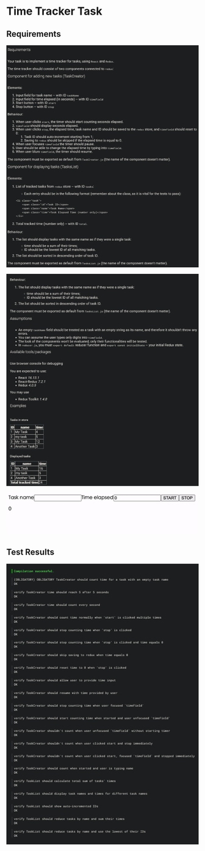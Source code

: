 # Time Tracker Task

## Requirements

![](.README_images/7ed6f585.png)

![](.README_images/7e8897c5.png)

![](.README_images/example.gif)

## Test Results

![](.README_images/fbc90f71.png)
